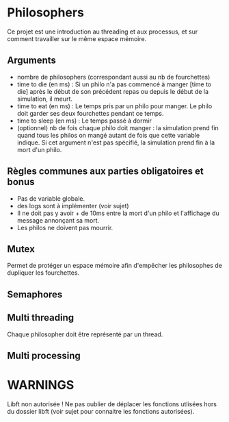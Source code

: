 # Philosophers
Ce projet est une introduction au threading et aux processus, et sur comment travailler sur le même espace mémoire.

## Arguments
- nombre de philosophers (correspondant aussi au nb de fourchettes)
- time to die (en ms) : Si un philo n'a pas commencé à manger [time to die] après le début de son précédent repas ou depuis le début de la simulation, il meurt.
- time to eat (en ms) : Le temps pris par un philo pour manger. Le philo doit garder ses deux fourchettes pendant ce temps.
- time to sleep (en ms) : Le temps passé à dormir
- (optionnel) nb de fois chaque philo doit manger : la simulation prend fin quand tous les philos on mangé autant de fois que cette variable indique. Si cet argument n'est pas spécifié, la simulation prend fin à la mort d'un philo.

## Règles communes aux parties obligatoires et bonus
- Pas de variable globale.
- des logs sont à implémenter (voir sujet)
- Il ne doit pas y avoir + de 10ms entre la mort d'un philo et l'affichage du message annonçant sa mort.
- Les philos ne doivent pas mourrir.

## Mutex
Permet de protéger un espace mémoire afin d'empêcher les philosophes de dupliquer les fourchettes.

## Semaphores

## Multi threading
Chaque philosopher doit être représenté par un thread.

## Multi processing

# WARNINGS
Libft non autorisée ! Ne pas oublier de déplacer les fonctions utlisées hors du dossier libft (voir sujet pour connaitre les fonctions autorisées).